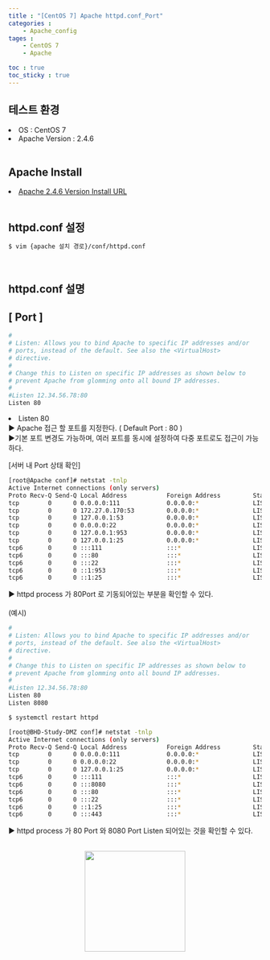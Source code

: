 ```yaml
---
title : "[CentOS 7] Apache httpd.conf_Port"
categories :
    - Apache_config
tages :
    - CentOS 7
    - Apache

toc : true
toc_sticky : true
---
```


## 테스트 환경
<li>OS : CentOS 7</li>
<li>Apache Version : 2.4.6</li>
<br>

## Apache Install
<li> <a href="https://hyundo0630.github.io/install/CentOS-7-Apache-Install/"> Apache 2.4.6 Version Install URL </a></li>
<br>

## httpd.conf 설정
```bash
$ vim {apache 설치 경로}/conf/httpd.conf
```
<br>

## httpd.conf 설명

## [ Port ]

```bash
#
# Listen: Allows you to bind Apache to specific IP addresses and/or
# ports, instead of the default. See also the <VirtualHost>
# directive.
#
# Change this to Listen on specific IP addresses as shown below to 
# prevent Apache from glomming onto all bound IP addresses.
#
#Listen 12.34.56.78:80
Listen 80
```
<li> Listen 80</li>
▶ Apache 접근 할 포트를 지정한다. ( Default Port : 80 )<br>
▶기본 포트 변경도 가능하며, 여러 포트를 동시에 설정하여 다중 포트로도 접근이 가능하다.<br>

[서버 내 Port 상태 확인]
```bash
[root@Apache conf]# netstat -tnlp
Active Internet connections (only servers)
Proto Recv-Q Send-Q Local Address           Foreign Address         State       PID/Program name    
tcp        0      0 0.0.0.0:111             0.0.0.0:*               LISTEN      1/systemd           
tcp        0      0 172.27.0.170:53         0.0.0.0:*               LISTEN      752/named           
tcp        0      0 127.0.0.1:53            0.0.0.0:*               LISTEN      752/named           
tcp        0      0 0.0.0.0:22              0.0.0.0:*               LISTEN      4124/sshd           
tcp        0      0 127.0.0.1:953           0.0.0.0:*               LISTEN      752/named           
tcp        0      0 127.0.0.1:25            0.0.0.0:*               LISTEN      4507/master         
tcp6       0      0 :::111                  :::*                    LISTEN      1/systemd           
tcp6       0      0 :::80                   :::*                    LISTEN      11961/httpd         
tcp6       0      0 :::22                   :::*                    LISTEN      4124/sshd           
tcp6       0      0 ::1:953                 :::*                    LISTEN      752/named           
tcp6       0      0 ::1:25                  :::*                    LISTEN      4507/master  
```
▶ httpd process 가 80Port 로 기동되어있는 부분을 확인할 수 있다. <br><br>
(예시)
 
```bash
#
# Listen: Allows you to bind Apache to specific IP addresses and/or
# ports, instead of the default. See also the <VirtualHost>
# directive.
#
# Change this to Listen on specific IP addresses as shown below to 
# prevent Apache from glomming onto all bound IP addresses.
#
#Listen 12.34.56.78:80
Listen 80
Listen 8080
```
```bash
$ systemctl restart httpd
```
```bash
[root@BHD-Study-DMZ conf]# netstat -tnlp
Active Internet connections (only servers)
Proto Recv-Q Send-Q Local Address           Foreign Address         State       PID/Program name    
tcp        0      0 0.0.0.0:111             0.0.0.0:*               LISTEN      555/rpcbind         
tcp        0      0 0.0.0.0:22              0.0.0.0:*               LISTEN      891/sshd            
tcp        0      0 127.0.0.1:25            0.0.0.0:*               LISTEN      1138/master         
tcp6       0      0 :::111                  :::*                    LISTEN      555/rpcbind         
tcp6       0      0 :::8080                 :::*                    LISTEN      26036/httpd         
tcp6       0      0 :::80                   :::*                    LISTEN      26036/httpd         
tcp6       0      0 :::22                   :::*                    LISTEN      891/sshd            
tcp6       0      0 ::1:25                  :::*                    LISTEN      1138/master         
tcp6       0      0 :::443                  :::*                    LISTEN      26036/httpd  
```
▶ httpd process 가 80 Port 와 8080 Port Listen 되어있는 것을 확인할 수 있다.
<br><br>
<div style="text-align:center;">
<img src="https://github.com/hyundo0630/hyundo0630.github.io/blob/main/images/%EA%B0%90%EC%82%AC%ED%95%A9%EB%8B%88%EB%8B%A4.gif?raw=true" width="200" height="200">
</div>